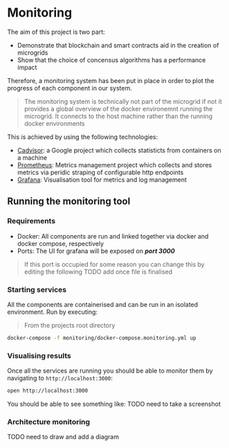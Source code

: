 
# Monitoring

The aim of this project is two part:
 * Demonstrate that blockchain and smart contracts aid in the creation of microgrids
 * Show that the choice of concensus algorithms has a performance impact
 
 Therefore, a monitoring system has been put in place in order to plot the progress of each component in our system. 
 
 
 > The monitoring system is technically not part of the microgrid if not it provides a global overview of the docker environemnt running the microgrid. It connects 
 > to the host machine rather than the running docker environments
 
 This is achieved by using the following technologies: 
 
 * [Cadvisor](https://github.com/google/cadvisor): a Google project which collects statisticts from containers on a machine
 * [Prometheus](https://github.com/prometheus/prometheus): Metrics management project which collects and stores metrics via peridic straping of configurable http endpoints
 * [Grafana](https://github.com/grafana/grafana): Visualisation tool for metrics and log management
 

 
  ## Running the monitoring tool
   ### Requirements
 * Docker: All components are run and linked together via docker and docker compose, respectively
 * Ports: The UI for grafana will be exposed on ___port 3000___
 
 > If this port is occupied for some reason you can change this by editing the following TODO add once file is finalised
 
### Starting services
 All the components are containerised and can be run in an isolated environment. Run by executing:
 > From the projects root directory
 
 ```bash
 docker-compose -f monitoring/docker-compose.monitoring.yml up
 
 ```
 
 ### Visualising results
 Once all the services are running you should be able to monitor them by navigating to ``http://localhost:3000``:
 
 ```bash
 open http://localhost:3000
 ```
 
You should be able to see something like: TODO need to take a screenshot
 
 ### Architecture monitoring
 
 TODO need to draw and add a diagram
 
